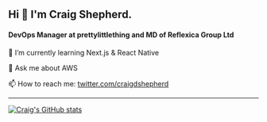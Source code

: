 ## Hi 👋 I'm Craig Shepherd. 
#### DevOps Manager at prettylittlething and MD of Reflexica Group Ltd


🌱 I’m currently learning Next.js & React Native

💬 Ask me about AWS

📫 How to reach me: [twitter.com/craigdshepherd](https://twitter.com/craigdshepherd)



<!--
**cdshepherd/cdshepherd** is a ✨ _special_ ✨ repository because its `README.md` (this file) appears on your GitHub profile.

Here are some ideas to get you started:

- 🔭 I’m currently working on ...
- 🌱 I’m currently learning ...
- 👯 I’m looking to collaborate on ...
- 🤔 I’m looking for help with ...
- 💬 Ask me about ...
- 📫 How to reach me: ...
- 😄 Pronouns: ...
- ⚡ Fun fact: ...
-->

---

[![Craig's GitHub stats](https://github-readme-stats.vercel.app/api?username=cdshepherd&count_private=true&show_icons=true&theme=default&hide_border=true)](https://github.com/anuraghazra/github-readme-stats)


<!-- [![Top Langs](https://github-readme-stats.vercel.app/api/top-langs/?username=cdshepherd&langs_count=8)](https://github.com/anuraghazra/github-readme-stats) -->


